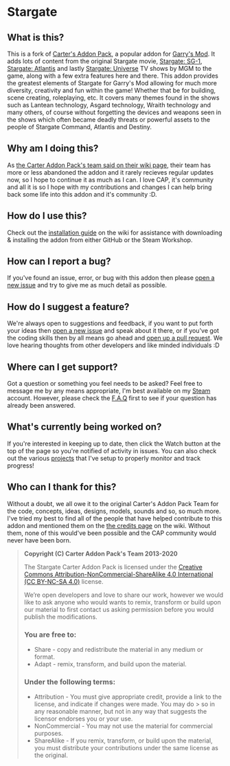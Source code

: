 # Stargate

## What is this?
This is a fork of [Carter's Addon Pack](https://github.com/RafaelDeJongh/cap), a popular addon for [Garry's Mod](https://gmod.facepunch.com/). It adds lots of content from the original Stargate movie, [Stargate: SG-1](https://stargate.fandom.com/wiki/Stargate_SG-1), [Stargate: Atlantis](https://stargate.fandom.com/wiki/Stargate:_Atlantis) and lastly [Stargate: Universe](https://stargate.fandom.com/wiki/Stargate_Universe) TV shows by MGM to the game, along with a few extra features here and there. This addon provides the greatest elements of Stargate for Garry's Mod allowing for much more diversity, creativity and fun within the game! Whether that be for building, scene creating, roleplaying, etc. It covers many themes found in the shows such as Lantean technology, Asgard technology, Wraith technology and many others, of course without forgetting the devices and weapons seen in the shows which often became deadly threats or powerful assets to the people of Stargate Command, Atlantis and Destiny.

## Why am I doing this?
As [the Carter Addon Pack's team said on their wiki page](https://github.com/RafaelDeJongh/cap/wiki#the-future-and-end-of-cap), their team has more or less abandoned the addon and it rarely recieves regular updates now, so I hope to continue it as much as I can. I love CAP, it's community and all it is so I hope with my contributions and changes I can help bring back some life into this addon and it's community :D.

## How do I use this?
Check out the [installation guide](https://github.com/conspiracy-servers/stargate/wiki/Installation-Guide) on the wiki for assistance with downloading & installing the addon from either GitHub or the Steam Workshop. 

## How can I report a bug?
If you've found an issue, error, or bug with this addon then please [open a new issue](https://github.com/conspiracy-servers/stargate/issues/new) and try to give me as much detail as possible.

## How do I suggest a feature?
We're always open to suggestions and feedback, if you want to put forth your ideas then [open a new issue](https://github.com/conspiracy-servers/stargate/issues/new) and speak about it there, or if you've got the coding skills then by all means go ahead and [open up a pull request](https://github.com/conspiracy-servers/stargate/pulls). We love hearing thoughts from other developers and like minded individuals :D

## Where can I get support?
Got a question or something you feel needs to be asked? Feel free to message me by any means appropriate, I'm best available on my [Steam](https://steamcommunity.com/id/viral32111) account. However, please check the [F.A.Q](https://github.com/conspiracy-servers/stargate/wiki/Frequently-Asked-Questions) first to see if your question has already been answered.

## What's currently being worked on?
If you're interested in keeping up to date, then click the Watch button at the top of the page so you're notified of activity in issues. You can also check out the various [projects](https://github.com/conspiracy-servers/stargate/projects) that I've setup to properly monitor and track progress!

## Who can I thank for this?
Without a doubt, we all owe it to the original Carter's Addon Pack Team for the code, concepts, ideas, designs, models, sounds and so, so much more. I've tried my best to find all of the people that have helped contribute to this addon and mentioned them on the [the credits page](https://github.com/conspiracy-servers/stargate/wiki/Contributor-Credits) on the wiki. Without them, none of this would've been possible and the CAP community would never have been born.

> **Copyright (C) Carter Addon Pack's Team 2013-2020**
> 
> The Stargate Carter Addon Pack is licensed under the [Creative Commons Attribution-NonCommercial-ShareAlike 4.0 International (CC BY-NC-SA 4.0)](https://creativecommons.org/licenses/by-nc-sa/4.0/) license.
> 
> We’re open developers and love to share our work, however we would like to ask anyone who would wants to remix, transform or build upon our material to first contact us asking permission before you would publish the modifications.
>
> ### You are free to:
>
> * Share - copy and redistribute the material in any medium or format.
> * Adapt - remix, transform, and build upon the material.
>
> ### Under the following terms:
>
> * Attribution - You must give appropriate credit, provide a link to the license, and indicate if changes were made. You may do > so in any reasonable manner, but not in any way that suggests the licensor endorses you or your use.
> * NonCommercial - You may not use the material for commercial purposes.
> * ShareAlike - If you remix, transform, or build upon the material, you must distribute your contributions under the same license as the original. 

